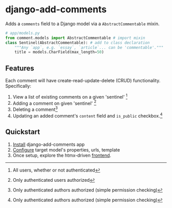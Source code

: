 # django-add-comments

Adds a `comments` field to a Django model via a `AbstractCommentable` mixin.

```python
# app/models.py
from comment.models import AbstractCommentable # import mixin
class Sentinel(AbstractCommentable): # add to class declaration
    """Any `app`, e.g. `essay`, `article`... can be 'commentable'."""
    title = models.CharField(max_length=50)
```

## Features

Each comment will have create-read-update-delete (CRUD) functionality. Specifically:

1. View a list of existing comments on a given 'sentinel' [^1]
2. Adding a comment on given 'sentinel' [^2]
3. Deleting a comment[^3]
4. Updating an added comment's `content` field and `is_public` checkbox.[^3]

[^1]: All users, whether or not authenticated
[^2]: Only authenticated users authorized
[^3]: Only authenticated authors authorized (simple permission checking)

## Quickstart

1. [Install](./comments/docs/setup.md) django-add-comments app
2. [Configure](./comments/docs/add_comments.md) target model's properties, urls, template
3. Once setup, explore the htmx-driven [frontend](./comments/docs/frontend.md).
